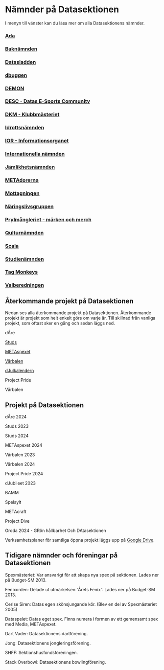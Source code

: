 # Nämnder på Datasektionen

I menyn till vänster kan du läsa mer om alla Datasektionens nämnder.

### [Ada](/namnder/ada)



### [Baknämnden](/namnder/baknamnden)



### [Datasladden](/namnder/datasladden)



### [dbuggen](http://dbu.gg)



### [DEMON](/namnder/demon)



### [DESC - Datas E-Sports Community](/namnder/desc)



### [DKM - Klubbmästeriet](/namnder/dkm)



### [Idrottsnämnden](/namnder/idrottsnamnden)



### [IOR - Informationsorganet](/namnder/informationsorganet)



### [Internationella nämnden](/namnder/internationella-namnden)



### [Jämlikhetsnämnden](/namnder/jamlikhetsnamnden)



### [METAdorerna](/namnder/metadorerna)



### [Mottagningen](/namnder/mottagningen)



### [Näringslivsgruppen](/namnder/naringslivsgruppen)



### [Prylmångleriet - märken och merch](/namnder/prylmangleriet)



### [Qulturnämnden](/namnder/qulturnamnden)



### [Scala](/namnder/scala)



### [Studienämnden](/namnder/studienamnden)



### [Tag Monkeys](/namnder/tag-monkeys)



### [Valberedningen](/namnder/valberedningen)



## Återkommande projekt på Datasektionen

Nedan ses alla återkommande projekt på Datasektionen. Återkommande projekt är projekt som helt enkelt görs om varje år. Till skillnad från vanliga projekt, som oftast sker en gång och sedan läggs ned.

dÅre

[Studs](https://studieresan.se)

[METAspexet](http://metaspexet.se)

[Vårbalen](https://www.facebook.com/dvarbalen/?fref=tag)

[dJulkalendern](https://djul.datasektionen.se/)

Project Pride

Vårbalen

## Projekt på Datasektionen

dÅre 2024

Studs 2023

Studs 2024

METAspexet 2024

Vårbalen 2023

Vårbalen 2024

Project Pride 2024

dJubileet 2023

BAMM

Spelsylt

METAcraft

Project Dive

Groda 2024 - GRön hållbarhet Och DAtasektionen

Verksamhetsplaner för samtliga öppna projekt läggs upp på [Google Drive](https://dsekt.se/vp-projekt).

## Tidigare nämnder och föreningar på Datasektionen

Spexmästeriet: Var ansvarigt för att skapa nya spex på sektionen. Lades ner på Budget-SM 2013.

Fenixorden: Delade ut utmärkelsen “Årets Fenix”. Lades ner på Budget-SM 2013.

Cerise Siren: Datas egen skönsjungande kör. (Blev en del av Spexmästeriet 2005)

Dataspelet: Datas eget spex. Finns numera i formen av ett gemensamt spex med Media, METAspexet.

Dart Vader: Datasektionens dartförening.

Jong: Datasektionens jongleringsförening.

SHFF: Sektionshusfondsföreningen.

Stack Overbowl: Datasektionens bowlingförening.
